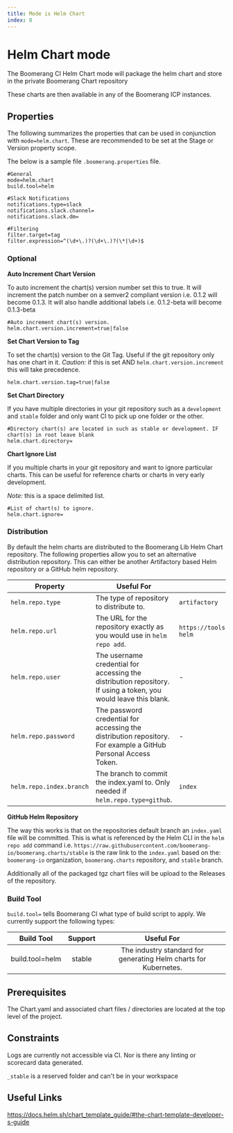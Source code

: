 ```yaml
---
title: Mode is Helm Chart
index: 8
---
```


# Helm Chart mode

The Boomerang CI Helm Chart mode will package the helm chart and store in the private Boomerang Chart repository

These charts are then available in any of the Boomerang ICP instances.

## Properties

The following summarizes the properties that can be used in conjunction with `mode=helm.chart`. These are recommended to be set at the Stage or Version property scope.

The below is a sample file `.boomerang.properties` file.

```
#General
mode=helm.chart
build.tool=helm

#Slack Notifications
notifications.type=slack
notifications.slack.channel=
notifications.slack.dm=

#Filtering
filter.target=tag
filter.expression=^(\d+\.)?(\d+\.)?(\*|\d+)$
```

### Optional

**Auto Increment Chart Version**

To auto increment the chart(s) version number set this to true. It will increment the patch number on a semver2 compliant version i.e. 0.1.2 will become 0.1.3. It will also handle additional labels i.e. 0.1.2-beta will become 0.1.3-beta

```
#Auto increment chart(s) version.
helm.chart.version.increment=true|false
```

**Set Chart Version to Tag**

To set the chart(s) version to the Git Tag. Useful if the git repository only has one chart in it. _Caution:_ if this is set AND `helm.chart.version.increment` this will take precedence.

```
helm.chart.version.tag=true|false
```

**Set Chart Directory**

If you have multiple directories in your git repository such as a `development` and `stable` folder and only want CI to pick up one folder or the other.

```
#Directory chart(s) are located in such as stable or development. IF chart(s) in root leave blank
helm.chart.directory=
```

**Chart Ignore List**

If you multiple charts in your git repository and want to ignore particular charts. This can be useful for reference charts or charts in very early development.

_Note:_ this is a space delimited list.

```
#List of chart(s) to ignore.
helm.chart.ignore=
```

### Distribution

By default the helm charts are distributed to the Boomerang Lib Helm Chart repository. The following properties allow you to set an alternative distribution repository. This can either be another Artifactory based Helm repository or a GitHub helm repository.

| Property                 | Useful For                                                                                                       | Default Value                                                       | Alternative Values                                                       |
| ------------------------ | ---------------------------------------------------------------------------------------------------------------- | ------------------------------------------------------------------- | ------------------------------------------------------------------------ |
| `helm.repo.type`         | The type of repository to distribute to.                                                                         | `artifactory`                                                       | `github`                                                                 |
| `helm.repo.url`          | The URL for the repository exactly as you would use in `helm repo add`.                                          | `https://tools.boomerangplatform.net/artifactory/boomeranglib-helm` | `https://raw.githubusercontent.com/boomerang-io/boomerang.charts/stable` |
| `helm.repo.user`         | The username credential for accessing the distribution repository. If using a token, you would leave this blank. | -                                                                   | -                                                                        |
| `helm.repo.password`     | The password credential for accessing the distribution repository. For example a GitHub Personal Access Token.   | -                                                                   | -                                                                        |
| `helm.repo.index.branch` | The branch to commit the index.yaml to. Only needed if `helm.repo.type=github`.                                  | `index`                                                             | -                                                                        |

**GitHub Helm Repository**

The way this works is that on the repositories default branch an `index.yaml` file will be committed. This is what is referenced by the Helm CLI in the `helm repo add` command i.e. `https://raw.githubusercontent.com/boomerang-io/boomerang.charts/stable` is the raw link to the `index.yaml` based on the: `boomerang-io` organization, `boomerang.charts` repository, and `stable` branch.

Additionally all of the packaged tgz chart files will be upload to the Releases of the repository.

### Build Tool

`build.tool=` tells Boomerang CI what type of build script to apply. We currently support the following types:

| **Build Tool**  | **Support** |                          **Useful For**                          |
| :-------------: | :---------: | :--------------------------------------------------------------: |
| build.tool=helm |   stable    | The industry standard for generating Helm charts for Kubernetes. |

## Prerequisites

The Chart.yaml and associated chart files / directories are located at the top level of the project.

## Constraints

Logs are currently not accessible via CI. Nor is there any linting or scorecard data generated.

`_stable` is a reserved folder and can't be in your workspace

## Useful Links

https://docs.helm.sh/chart_template_guide/#the-chart-template-developer-s-guide
